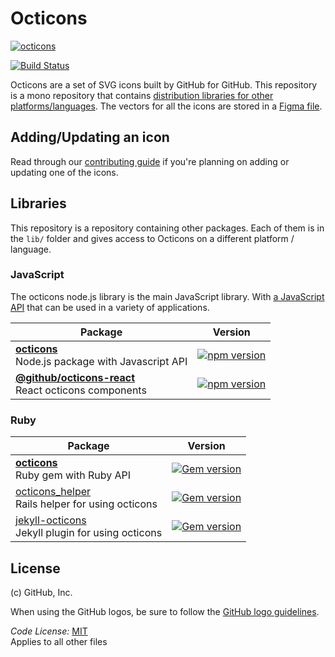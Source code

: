 # Octicons

[![octicons](https://user-images.githubusercontent.com/54012/37737576-5d1e8c7a-2d11-11e8-8fd9-13956a241549.png)][figma-file]

[![Build Status](https://travis-ci.org/primer/octicons.svg?branch=master)](https://travis-ci.org/primer/octicons)

Octicons are a set of SVG icons built by GitHub for GitHub. This repository is a mono repository that contains [distribution libraries for other platforms/languages](#libraries). The vectors for all the icons are stored in a [Figma file][figma-file].

## Adding/Updating an icon

Read through our [contributing guide](./.github/CONTRIBUTING.md#adding-or-updating-icons) if you're planning on adding or updating one of the icons.

## Libraries

This repository is a repository containing other packages. Each of them is in the `lib/` folder and gives access to Octicons on a different platform / language.

### JavaScript

The octicons node.js library is the main JavaScript library. With [a JavaScript API](/lib/octicons_node/README.md) that can be used in a variety of applications.

| Package | Version |
|---|---|
| **[octicons](/lib/octicons_node)** <br />Node.js package with Javascript API | [![npm version](https://img.shields.io/npm/v/octicons.svg)](https://www.npmjs.org/package/octicons) |
| **[@github/octicons-react](/lib/octicons_react)** <br />React octicons components | [![npm version](https://img.shields.io/npm/v/%40githubprimer%2Focticons-react.svg)](https://www.npmjs.org/package/%40githubprimer%2Focticons-react) |

### Ruby

| Package | Version |
|---|---|
| **[octicons](/lib/octicons_gem)** <br />Ruby gem with Ruby API | [![Gem version](https://img.shields.io/gem/v/octicons.svg)](https://rubygems.org/gems/octicons) |
| [octicons_helper](/lib/octicons_helper)<br />Rails helper for using octicons|  [![Gem version](https://img.shields.io/gem/v/octicons_helper.svg)](https://rubygems.org/gems/octicons_helper) |
| [jekyll-octicons](/lib/octicons_jekyll)<br />Jekyll plugin for using octicons | [![Gem version](https://img.shields.io/gem/v/jekyll-octicons.svg)](https://rubygems.org/gems/jekyll-octicons) |

## License

(c) GitHub, Inc.

When using the GitHub logos, be sure to follow the [GitHub logo guidelines](https://github.com/logos).

_Code License:_ [MIT](./LICENSE)  
Applies to all other files

[figma-file]: https://www.figma.com/file/FP7lqd1V00LUaT5zvdklkkZr/Octicons
[octicons_gem]:
[octicons_node]:
[octicons_helper]:
[octicons_jekyll]:
